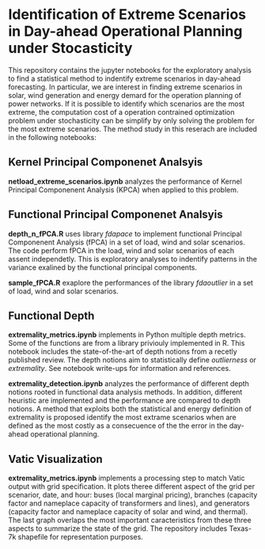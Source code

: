# Identification of Extreme Scenarios in Day-ahead Operational Planning under Stocasticity

This repository contains the jupyter notebooks for the exploratory analysis to find a statistical method to indentify extreme scenarios in day-ahead forecasting. In particular, we are interest in finding extreme scenarios in solar, wind generation and energy demard for the operation planning of power networks. If it is possible to identify which scenarios are the most extreme, the computation cost of a operation contrained optimization problem under stochasticity can be simplify by only solving the problem for the most extreme scenarios. The method study in this reserach are included in the following notebooks:

## Kernel Principal Componenet Analsyis

**netload_extreme_scenarios.ipynb** analyzes the performance of Kernel Principal Componenent Analysis (KPCA) when applied to this problem.

## Functional Principal Componenet Analsyis

**depth_n_fPCA.R** uses library *fdapace* to implement functional Principal Componenent Analysis (fPCA) in a set of load, wind and solar scenarios. The code perform fPCA in the load, wind and solar scenarios of each assent independetly. This is exploratory analyses to indentify patterns in the variance exalined by the functional principal components.

**sample_fPCA.R** exaplore the performances of the library *fdaoutlier* in a set of load, wind and solar scenarios.  

## Functional Depth

**extremality_metrics.ipynb** implements in Python multiple depth metrics. Some of the functions are from a library priviouly implemented in R. This notebook includes the state-of-the-art of depth notions from a recetly published review. The depth notions aim to statistically define *outlierness* or *extremality*. See notebook write-ups for information and references.

**extremality_detection.ipynb** analyzes the performance of different depth notions rooted in functional data analysis methods. In addition, different heuristic are implemented and the performance are compared to depth notions. A method that exploits both the statistical and energy definition of extremality is proposed identify the most extrame scenarios when are defined as the most costly as a consecuence of the the error in the day-ahead operational planning.

## Vatic Visualization

**extremality_metrics.ipynb** implements a processing step to match Vatic output with grid specification. It plots theree different aspect of the grid per scenarior, date, and hour: buses (local marginal pricing), branches (capacity factor and nameplace capacity of transformers and lines), and generators (capacity factor and nameplace capacity of solar and wind, and thermal). The last graph overlaps the most important caracteristics from these three aspects to summarize the state of the grid. The repository includes Texas-7k shapefile for representation purposes.
